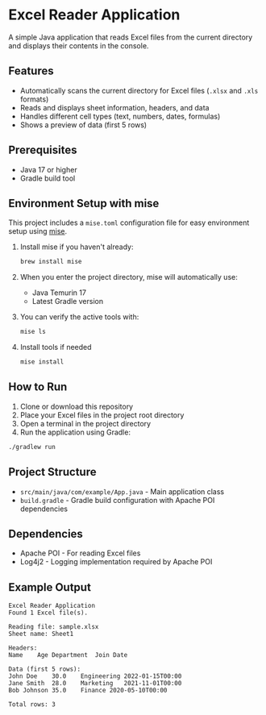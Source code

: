 # Excel Reader Application

A simple Java application that reads Excel files from the current directory and displays their contents in the console.

## Features

- Automatically scans the current directory for Excel files (`.xlsx` and `.xls` formats)
- Reads and displays sheet information, headers, and data
- Handles different cell types (text, numbers, dates, formulas)
- Shows a preview of data (first 5 rows)

## Prerequisites

- Java 17 or higher
- Gradle build tool

## Environment Setup with mise

This project includes a `mise.toml` configuration file for easy environment setup using [mise](https://mise.jdx.dev/).

1. Install mise if you haven't already:
   ```bash
   brew install mise
   ```

2. When you enter the project directory, mise will automatically use:
   - Java Temurin 17
   - Latest Gradle version

3. You can verify the active tools with:
   ```bash
   mise ls
   ```

4. Install tools if needed
   ```bash
   mise install
   ```

## How to Run

1. Clone or download this repository
2. Place your Excel files in the project root directory
3. Open a terminal in the project directory
4. Run the application using Gradle:

```bash
./gradlew run
```

## Project Structure

- `src/main/java/com/example/App.java` - Main application class
- `build.gradle` - Gradle build configuration with Apache POI dependencies

## Dependencies

- Apache POI - For reading Excel files
- Log4j2 - Logging implementation required by Apache POI

## Example Output

```
Excel Reader Application
Found 1 Excel file(s).

Reading file: sample.xlsx
Sheet name: Sheet1

Headers:
Name	Age	Department	Join Date	

Data (first 5 rows):
John Doe	30.0	Engineering	2022-01-15T00:00	
Jane Smith	28.0	Marketing	2021-11-01T00:00	
Bob Johnson	35.0	Finance	2020-05-10T00:00	

Total rows: 3
```
